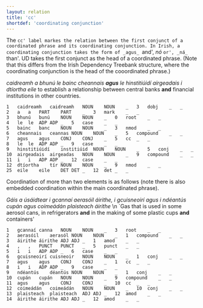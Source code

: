 ```yaml
---
layout: relation
title: 'cc'
shortdef: 'coordinating conjunction'
---
```


The `cc' label markes the relation between the first conjunct of a coordinated phrase and its coordinating conjunction. In Irish, a coordinating conjunction takes the form of _agus_ `and', _nó_ `or', _ná_ `than'.
UD takes the first conjunct as the head of a coordinated phrase. (Note that this differs from the Irish Dependency Treebank structure, where the coordinating conjunction is the head of the cooordinated phrase.)

_caidreamh a bhunú le bainc cheannais <b>agus</b> le hinstitiúidí airgeadais i dtíortha eile_ to establish a relationship between central banks <b>and</b> financial institutions in other countries.

~~~ conllx
1	caidreamh	caidreamh	NOUN	NOUN	_	3	dobj	_	_
2	a	a	PART	PART	_	3	mark	_	_
3	bhunú	bunú	NOUN	NOUN	_	0	root	_	_
4	le	le	ADP	ADP	_	5	case	_	_
5	bainc	banc	NOUN	NOUN	_	3	nmod	_	_
6	cheannais	ceannas	NOUN	NOUN	_	5	compound	_	_
7	agus	agus	CONJ	CONJ	_	5	cc	_	_
8	le	le	ADP	ADP	_	9	case	_	_
9	hinstitiúidí	institiúid	NOUN	NOUN	_	5	conj	_	_
10	airgeadais	airgeadas	NOUN	NOUN	_	9	compound	_	_
11	i	i	ADP	ADP	_	12	case	_	_
12	dtíortha	tír	NOUN	NOUN	_	9	nmod	_	_
25	eile	eile	DET	DET	_	12	det	_	_
~~~


Coordination of more than two elements is as follows (note there is also embedded coordination within the main coordinated phrase).

_Gáis a úsáidtear i gcannaí aerasóil áirithe, i gcuisneoirí agus i ndéantús cupán agus coimeádán plaisteach áirithe_ \n `Gas that is used in some aerosol cans, in refrigerators <b>and</b> in the making of some plastic cups <b>and</b> containers'

~~~ conllx
1	gcannaí	canna	NOUN	NOUN	_	3	root	_	_
2	aerasóil	aerasól	NOUN	NOUN	_	1	compound	_	_
3	áirithe	áirithe	ADJ	ADJ	_	1	amod	_	_
4	,	,	PUNCT	PUNCT	_	5	punct	_	_
5	i	i	ADP	ADP	_	6	case	_	_
6	gcuisneoirí	cuisneoir	NOUN	NOUN	_	1	conj	_	_
7	agus	agus	CONJ	CONJ	_	1	cc	_	_
8	i	i	ADP	ADP	_	9	case	_	_
9	ndéantús	déantús	NOUN	NOUN	_	1	conj	_	_
10	cupán	cupán	NOUN	NOUN	_	9	compound	_	_
11	agus	agus	CONJ	CONJ	_	10	cc	_	_
12	coimeádán	coimeádán	NOUN	NOUN	_	10	conj	_	_
13	plaisteach	plaisteach	ADJ	ADJ	_	12	amod	_	_
14	áirithe	áirithe	ADJ	ADJ	_	12	amod	_	_
~~~


